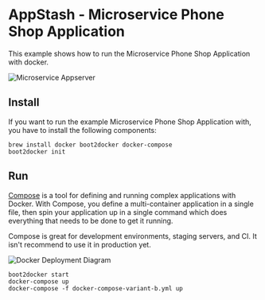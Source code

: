 # AppStash - Microservice Phone Shop Application

This example shows how to run the Microservice Phone Shop Application with docker.

![Microservice Appserver](https://raw.githubusercontent.com/zutherb/AppStash/master/external/images/microservice-appserver.png)

## Install

If you want to run the example Microservice Phone Shop Application with, you have to install the following components:

```
brew install docker boot2docker docker-compose
boot2docker init
```

## Run

[Compose](https://github.com/docker/compose) is a tool for defining and running complex applications with Docker. With
Compose, you define a multi-container application in a single file, then spin your application up in a single command
which does everything that needs to be done to get it running.

Compose is great for development environments, staging servers, and CI. It isn't recommend to use it in production yet.

![Docker Deployment Diagram](https://raw.githubusercontent.com/zutherb/AppStash/master/external/images/deployment_diagramm_online_shop_docker.png)

```
boot2docker start
docker-compose up
docker-compose -f docker-compose-variant-b.yml up
```